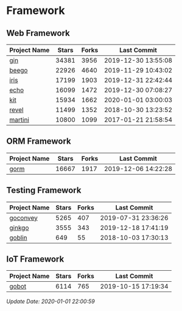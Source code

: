 # Framework

## Web Framework

| Project Name | Stars | Forks | Last Commit |
| ------------ | ----- | ----- | ----------- |
| [gin](https://github.com/gin-gonic/gin) | 34381 | 3956 | 2019-12-30 13:55:08 |
| [beego](https://github.com/astaxie/beego) | 22926 | 4640 | 2019-11-29 10:43:02 |
| [iris](https://github.com/kataras/iris) | 17199 | 1903 | 2019-12-31 22:42:44 |
| [echo](https://github.com/labstack/echo) | 16099 | 1472 | 2019-12-30 07:08:27 |
| [kit](https://github.com/go-kit/kit) | 15934 | 1662 | 2020-01-01 03:00:03 |
| [revel](https://github.com/revel/revel) | 11499 | 1352 | 2018-10-30 13:23:52 |
| [martini](https://github.com/go-martini/martini) | 10800 | 1099 | 2017-01-21 21:58:54 |

## ORM Framework

| Project Name | Stars | Forks | Last Commit |
| ------------ | ----- | ----- | ----------- |
| [gorm](https://github.com/jinzhu/gorm) | 16667 | 1917 | 2019-12-06 14:22:28 |

## Testing Framework

| Project Name | Stars | Forks | Last Commit |
| ------------ | ----- | ----- | ----------- |
| [goconvey](https://github.com/smartystreets/goconvey) | 5265 | 407 | 2019-07-31 23:36:26 |
| [ginkgo](https://github.com/onsi/ginkgo) | 3555 | 343 | 2019-12-18 17:41:19 |
| [goblin](https://github.com/franela/goblin) | 649 | 55 | 2018-10-03 17:30:13 |

## IoT Framework

| Project Name | Stars | Forks | Last Commit |
| ------------ | ----- | ----- | ----------- |
| [gobot](https://github.com/hybridgroup/gobot) | 6114 | 765 | 2019-10-15 17:19:34 |

*Update Date: 2020-01-01 22:00:59*